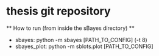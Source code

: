 # thesis git repository

** How to run (from inside the sBayes directory) **

- sbayes: python -m sbayes [PATH_TO_CONFIG] (-t 8)
- sbayes_plot: python -m sblots.plot [PATH_TO_CONFIG]